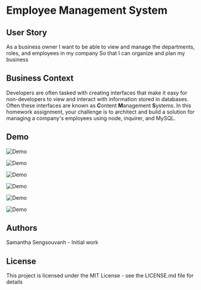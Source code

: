 # Employee Management System

## User Story

As a business owner
I want to be able to view and manage the departments, roles, and employees in my company
So that I can organize and plan my business

## Business Context

Developers are often tasked with creating interfaces that make it easy for non-developers to view and interact with information stored in databases. Often these interfaces are known as **C**ontent **M**anagement **S**ystems. In this homework assignment, your challenge is to architect and build a solution for managing a company's employees using node, inquirer, and MySQL.


## Demo
![Demo](https://media.giphy.com/media/dZiOiiSLzCuM6jZIDg/giphy.gif)

![Demo](https://media.giphy.com/media/QsmIJnK2cfkWe3vsKg/giphy.gif)

![Demo](https://media.giphy.com/media/hpFXiAJu92cMHO1A9o/giphy.gif)

![Demo](https://media.giphy.com/media/KBaBnqvoAmyguUSUWV/giphy.gif)

![Demo](https://media.giphy.com/media/S7379dw0x0MeSMykel/giphy.gif)

![Demo](https://media.giphy.com/media/d7OEyuPYpbNlLwwif8/giphy.gif)

## Authors

Samantha Sengsouvanh - Initial work

## License

This project is licensed under the MIT License - see the LICENSE.md file for details